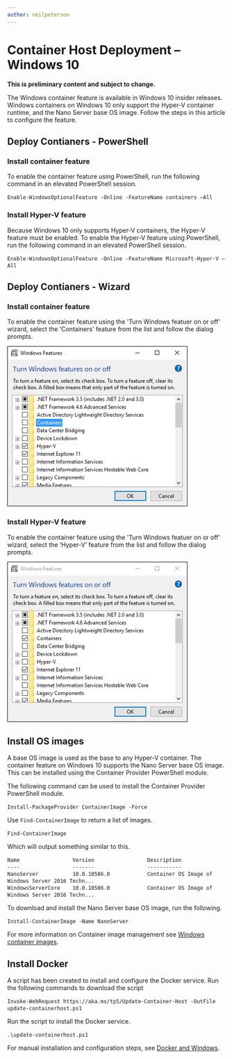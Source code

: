 ```yaml
---
author: neilpeterson
---
```


# Container Host Deployment – Windows 10

**This is preliminary content and subject to change.** 

The Windows container feature is available in Windows 10 insider releases. Windows containers on Windows 10 only support the Hyper-V container runtime, and the Nano Server base OS image. Follow the steps in this article to configure the feature. 

## Deploy Contianers - PowerShell

### Install container feature <!--1-->

To enable the container feature using PowerShell, run the following command in an elevated PowerShell session.

```none
Enable-WindowsOptionalFeature -Online -FeatureName containers –All
```

### Install Hyper-V feature <!--1-->

Because Windows 10 only supports Hyper-V containers, the Hyper-V feature must be enabled. To enable the Hyper-V feature using PowerShell, run the following command in an elevated PowerShell session.

```none
Enable-WindowsOptionalFeature -Online -FeatureName Microsoft-Hyper-V –All
```

## Deploy Contianers - Wizard

### Install container feature <!--2-->

To enable the container feature using the 'Turn Windows featuer on or off' wizard, select the ‘Containers’ feature from the list and follow the dialog prompts.

![](media/win101.png)

### Install Hyper-V feature <!--2-->

To enable the container feature using the 'Turn Windows featuer on or off' wizard, select the ‘Hyper-V’ feature from the list and follow the dialog prompts.

![](media/win102.png)

## <a name=img></a>Install OS images

A base OS image is used as the base to any Hyper-V container. The container feature on Windows 10 supports the Nano Server base OS image. This can be installed using the Container Provider PowerShell module.   

The following command can be used to install the Container Provider PowerShell module.

```none
Install-PackageProvider ContainerImage -Force
```

Use `Find-ContainerImage` to return a list of images.

```none
Find-ContainerImage
```

Which will output something similar to this.

```none
Name                 Version                 Description
----                 -------                 -----------
NanoServer           10.0.10586.0            Container OS Image of Windows Server 2016 Techn...
WindowsServerCore    10.0.10586.0            Container OS Image of Windows Server 2016 Techn...

```
To download and install the Nano Server base OS image, run the following.

```none
Install-ContainerImage -Name NanoServer
```

For more information on Container image management see [Windows container images](../management/manage_images.md).
 
## <a name=docker></a>Install Docker

A script has been created to install and configure the Docker service. Run the following commands to download the script

```none
Invoke-WebRequest https://aka.ms/tp5/Update-Container-Host -OutFile update-containerhost.ps1
```
Run the script to install the Docker service.

```none
.\update-containerhost.ps1
```
For manual installation and configuration steps, see [Docker and Windows](./docker_windows.md).
